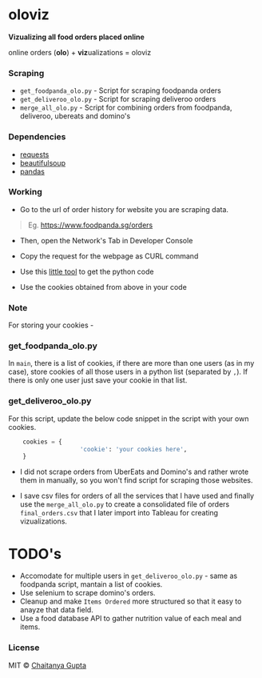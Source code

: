 # oloviz

**Vizualizing all food orders placed online**


online orders (**olo**) + **viz**ualizations = oloviz




### Scraping


* `get_foodpanda_olo.py` - Script for scraping foodpanda orders
* `get_deliveroo_olo.py` - Script for scraping deliveroo orders
* `merge_all_olo.py` - Script for combining orders from foodpanda, deliveroo, ubereats and domino's


### Dependencies

* [requests](http://docs.python-requests.org/en/master/)
* [beautifulsoup](https://www.crummy.com/software/BeautifulSoup/bs4/doc/)
* [pandas](https://pandas.pydata.org/pandas-docs/stable/index.html)



### Working


* Go to the url of order history for website you are scraping data.

> Eg. https://www.foodpanda.sg/orders

* Then, open the Network's Tab in Developer Console

* Copy the request for the webpage as CURL command

* Use this [little tool](https://curl.trillworks.com/) to get the python code

* Use the cookies obtained from above in your code


### Note

For storing your cookies - 

### get_foodpanda_olo.py

In `main`, there is a list of cookies, if there are more than one users (as in my case), store cookies of all those users in a python list (separated by `,`). If there is only one user just save your cookie in that list.


### get_deliveroo_olo.py


For this script, update the below code snippet in the script with your own cookies.

```python
    cookies = {
                    'cookie': 'your cookies here',
    }
```



* I did not scrape orders from UberEats and Domino's and rather wrote them in manually, so you won't find script for scraping those websites.

* I save csv files for orders of all the services that I have used and finally use the `merge_all_olo.py` to create a consolidated file of orders `final_orders.csv` that I later import into Tableau for creating vizualizations.



# TODO's

* Accomodate for multiple users in `get_deliveroo_olo.py` - same as foodpanda script, mantain a list of cookies.
* Use selenium to scrape domino's orders.
* Cleanup and make `Items Ordered` more structured so that it easy to anayze that data field.
* Use a food database API to gather nutrition value of each meal and items.

### License

MIT © [Chaitanya Gupta](https://github.com/iCHAIT)